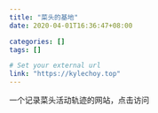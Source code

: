 ```yaml
---
title: "菜头的基地"
date: 2020-04-01T16:36:47+08:00

categories: []
tags: []

# Set your external url
link: "https://kylechoy.top"
---
```

一个记录菜头活动轨迹的网站，点击访问